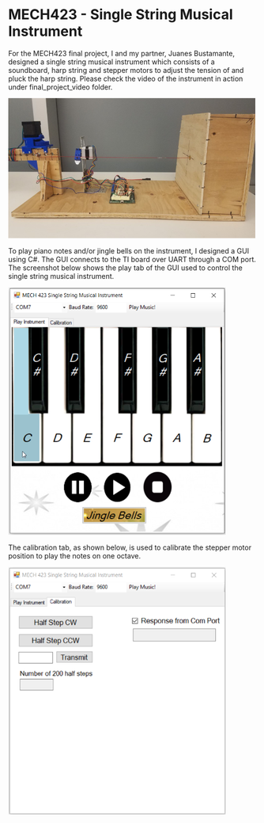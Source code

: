 # MECH423 - Single String Musical Instrument

For the MECH423 final project, I and my partner, Juanes Bustamante, designed a single string musical instrument which consists of a soundboard, harp string and stepper motors to adjust the tension of and pluck the harp string. Please check the video of the instrument in action under final_project_video folder. 

<img src = "images/instrument.png" width=500>

To play piano notes and/or jingle bells on the instrument, I designed a GUI using C#. The GUI connects to the TI board over UART through a COM port. The screenshot below shows the play tab of the GUI used to control the single string musical instrument.

<img src = "images/play_tab_screenshot.png" height=500>

The calibration tab, as shown below, is used to calibrate the stepper motor position to play the notes on one octave.

<img src = "images/calibration_tab_screenshot.png" height=500>
